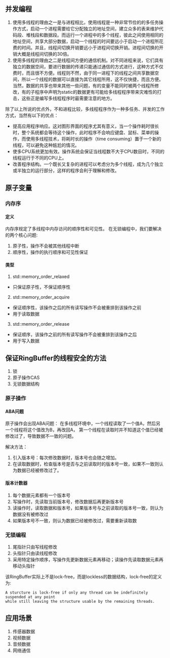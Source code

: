 ## 并发编程
1. 使用多线程的理由之一是与进程相比，使用线程是一种非常节俭的的多任务操作方式，启动一个进程需要给它分配独立的地址空间，建立众多的表来维护代码段、堆栈段和数据段。而运行一个进程中的多个线程，彼此之间使用相同的地址空间，共享大部分数据，启动一个线程的时间要远小于启动一个进程所花费的时间。并且，线程间切换开销要远小于进程间切换开销。进程间切换的开销大概是线程间切换的30倍。
2. 使用多线程的理由之二是线程间方便的通信机制。对不同进程来说，它们具有独立的数据空间，要进行数据的传递只能通过通信的方式进行，这种方式不仅费时，而且很不方便。线程则不然，由于同一进程下的线程之间共享数据空间，所以一个线程的数据可以直接为其它线程所用，这不仅快捷，而且方便。当然，数据的共享也带来其他一些问题，有的变量不能同时被两个线程所修改，有的子程序中声明为static的数据更有可能给多线程程序带来灾难性的打击，这些正是编写多线程程序时最需要注意的地方。 

除了以上所说的优点外，不和进程比较，多线程程序作为一种多任务、并发的工作方式，当然有以下的优点： 
+ 提高应用程序响应。这对图形界面的程序尤其有意义，当一个操作耗时很长时，整个系统都会等待这个操作，此时程序不会响应键盘、鼠标、菜单的操作，而使用多线程技术，将耗时长的操作（time consuming）置于一个新的线程，可以避免这种尴尬的情况。 
+ 使多CPU系统更加有效。操作系统会保证当线程数不大于CPU数目时，不同的线程运行于不同的CPU上。 
+ 改善程序结构。一个既长又复杂的进程可以考虑分为多个线程，成为几个独立或半独立的运行部分，这样的程序会利于理解和修改。 



## 原子变量
### 内存序
#### 定义
内存序规定了多线程中内存访问的顺序性和可见性。
在无锁编程中，我们要解决的两个核心问题:
1. 原子性，操作不会被其他线程中断
2. 顺序性，操作的执行顺序和可见性保证

#### 类型
1. std::memory_order_relaxed
- 只保证原子性，不保证顺序性
2. std::memory_order_acquire
- 保证顺序性，该操作之后的所有读写操作不会被重排到该操作之前
- 用于读取数据
3. std::memory_order_release
- 保证顺序，该操作之前的所有读写操作不会被重排到该操作之后
- 用于写入数据

## 保证RingBuffer的线程安全的方法
1. 锁
2. 原子操作CAS
3. 无锁数据结构

### 原子操作
#### ABA问题
原子操作会出现ABA问题：
在多线程环境中，一个线程读取了一个值A，然后另一个线程将这个值改为B，再改回A，
第一个线程在读取时并不知道这个值已经被修改过了，导致数据不一致的问题。

解决方法：
1. 引入版本号：每次修改数据时，版本号也会随之增加。
2. 在读取数据时，检查版本号是否与之前读取时的版本号一致，如果不一致则认为数据已经被修改过了。

#### 版本计数器
1. 每个数据元素都有一个版本号
2. 写操作时，先读取当前版本号，修改数据后再更新版本号
3. 读操作时，读取数据和版本号，如果版本号与之前读取的版本号一致，则认为数据没有被修改过
4. 如果版本号不一致，则认为数据已经被修改过，需要重新读取数

### 无锁编程
1. 尾指针只由写线程修改
2. 头指针只由读线程修改
3. 采用特定操作顺序，写操作先更新数据元素再移动；读操作先读取数据元素再移动头指针

该RingBuffer实际上不是lock-free，而是lockless的数据结构，lock-free的定义为:
```
A sturcture is lock-free if only any thread can be indefinitely suspended at any point
while still leaving the structure usable by the remaining threads.
```

## 应用场景
1. 传感器数据
2. 视频数据
3. 音频数据
4. 网络通信
